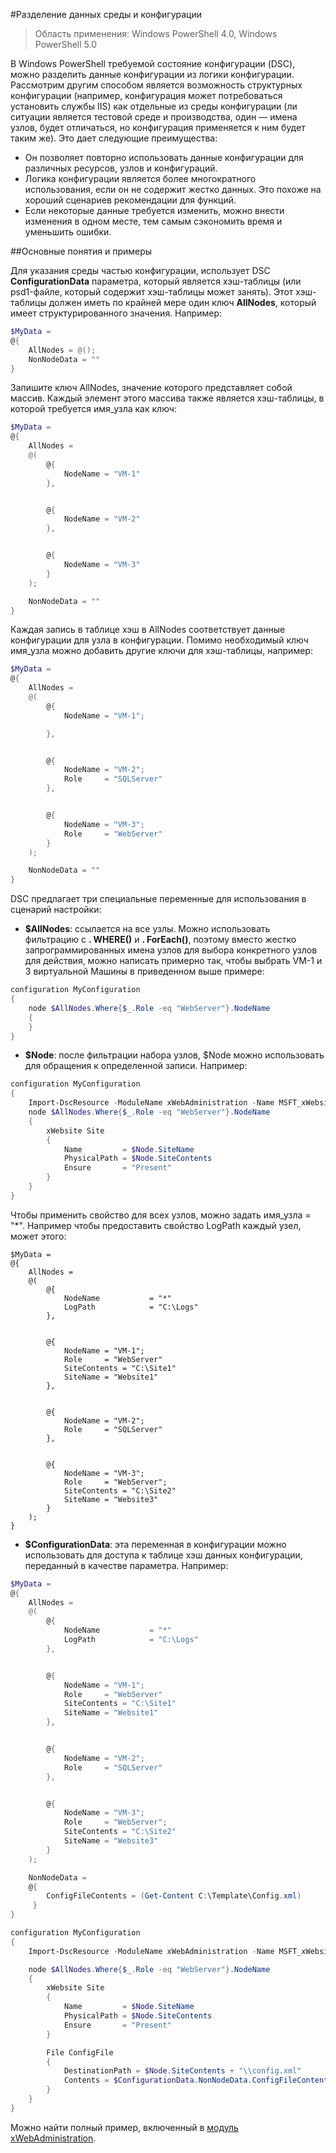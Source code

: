 #Разделение данных среды и конфигурации

> Область применения: Windows PowerShell 4.0, Windows PowerShell 5.0

В Windows PowerShell требуемой состояние конфигурации (DSC), можно разделить данные конфигурации из логики конфигурации. Рассмотрим другим способом является возможность структурных конфигурации (например, конфигурация может потребоваться установить службы IIS) как отдельные из среды конфигурации (ли ситуации является тестовой среде и производства, один — имена узлов, будет отличаться, но конфигурация применяется к ним будет таким же). Это дает следующие преимущества:

* Он позволяет повторно использовать данные конфигурации для различных ресурсов, узлов и конфигураций.
* Логика конфигурации является более многократного использования, если он не содержит жестко данных. Это похоже на хороший сценариев рекомендации для функций.
* Если некоторые данные требуется изменить, можно внести изменения в одном месте, тем самым сэкономить время и уменьшить ошибки.

##Основные понятия и примеры

Для указания среды частью конфигурации, использует DSC **ConfigurationData** параметра, который является хэш-таблицы (или psd1-файле, который содержит хэш-таблицы может занять). Этот хэш-таблицы должен иметь по крайней мере один ключ **AllNodes**, который имеет структурированного значения. Например:

```powershell
$MyData = 
@{
    AllNodes = @();
    NonNodeData = ""   
}
```

Запишите ключ AllNodes, значение которого представляет собой массив. Каждый элемент этого массива также является хэш-таблицы, в которой требуется имя_узла как ключ:

```powershell
$MyData = 
@{
    AllNodes = 
    @(
        @{
            NodeName = "VM-1"
        },


        @{
            NodeName = "VM-2"
        },


        @{
            NodeName = "VM-3"
        }
    );

    NonNodeData = ""   
}
```

Каждая запись в таблице хэш в AllNodes соответствует данные конфигурации для узла в конфигурации. Помимо необходимый ключ имя_узла можно добавить другие ключи для хэш-таблицы, например:

```powershell
$MyData = 
@{
    AllNodes = 
    @(
        @{
            NodeName = "VM-1";

        },


        @{
            NodeName = "VM-2";
            Role     = "SQLServer"
        },


        @{
            NodeName = "VM-3";
            Role     = "WebServer"
        }
    );

    NonNodeData = ""   
}
```

DSC предлагает три специальные переменные для использования в сценарий настройки:

* **$AllNodes**: ссылается на все узлы. Можно использовать фильтрацию с **. WHERE()** и **. ForEach()**, поэтому вместо жестко запрограммированных имена узлов для выбора конкретного узлов для действия, можно написать примерно так, чтобы выбрать VM-1 и 3 виртуальной Машины в приведенном выше примере:

```powershell
configuration MyConfiguration
{
    node $AllNodes.Where{$_.Role -eq "WebServer"}.NodeName
    {
    }
}
```

* **$Node**: после фильтрации набора узлов, $Node можно использовать для обращения к определенной записи. Например:

```powershell
configuration MyConfiguration
{
    Import-DscResource -ModuleName xWebAdministration -Name MSFT_xWebsite
    node $AllNodes.Where{$_.Role -eq "WebServer"}.NodeName
    {
        xWebsite Site
        {
            Name         = $Node.SiteName
            PhysicalPath = $Node.SiteContents
            Ensure       = "Present"
        }
    }
}
```

Чтобы применить свойство для всех узлов, можно задать имя_узла = "*". Например чтобы предоставить свойство LogPath каждый узел, может этого:

```
$MyData = 
@{
    AllNodes = 
    @(
        @{
            NodeName           = "*"
            LogPath            = "C:\Logs"
        },


        @{
            NodeName = "VM-1";
            Role     = "WebServer"
            SiteContents = "C:\Site1"
            SiteName = "Website1"
        },


        @{
            NodeName = "VM-2";
            Role     = "SQLServer"
        },


        @{
            NodeName = "VM-3";
            Role     = "WebServer";
            SiteContents = "C:\Site2"
            SiteName = "Website3"
        }
    );
}
```

* **$ConfigurationData**: эта переменная в конфигурации можно использовать для доступа к таблице хэш данных конфигурации, переданный в качестве параметра. Например:

```powershell
$MyData = 
@{
    AllNodes = 
    @(
        @{
            NodeName           = "*"
            LogPath            = "C:\Logs"
        },


        @{
            NodeName = "VM-1";
            Role     = "WebServer"
            SiteContents = "C:\Site1"
            SiteName = "Website1"
        },


        @{
            NodeName = "VM-2";
            Role     = "SQLServer"
        },


        @{
            NodeName = "VM-3";
            Role     = "WebServer";
            SiteContents = "C:\Site2"
            SiteName = "Website3"
        }
    );

    NonNodeData = 
    @{
        ConfigFileContents = (Get-Content C:\Template\Config.xml)
     }   
} 

configuration MyConfiguration
{
    Import-DscResource -ModuleName xWebAdministration -Name MSFT_xWebsite

    node $AllNodes.Where{$_.Role -eq "WebServer"}.NodeName
    {
        xWebsite Site
        {
            Name         = $Node.SiteName
            PhysicalPath = $Node.SiteContents
            Ensure       = "Present"
        }

        File ConfigFile
        {
            DestinationPath = $Node.SiteContents + "\\config.xml"
            Contents = $ConfigurationData.NonNodeData.ConfigFileContents
        }
    }
}
```

Можно найти полный пример, включенный в [модуль xWebAdministration](https://powershellgallery.com/packages/xWebAdministration).



